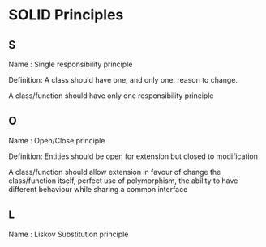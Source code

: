 # SOLID Principles #


## S ##

Name : Single responsibility principle

Definition: A class should have one, and only one, reason to change.

A class/function should have only one responsibility principle

## O ##

Name : Open/Close principle

Definition: Entities should be open for extension but closed to modification

A class/function should allow extension in favour of change the class/function itself, perfect use of polymorphism, the ability to have different behaviour while sharing a common interface 


## L ##

Name : Liskov Substitution principle
